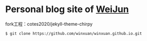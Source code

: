# Personal blog site of [WeiJun](https://github.com/weijun23)

fork工程：cotes2020/jekyll-theme-chirpy

```console
$ git clone https://github.com/winxuan/winxuan.github.io.git
```

